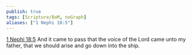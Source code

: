 ```yaml
---
publish: true
tags: [Scripture/BoM, noGraph]
aliases: ["1 Nephi 18:5"]
---
```

[1 Nephi 18:5](https://churchofjesuschrist.org/study/scriptures/bofm/1-ne/18?lang=eng&id=p5#p5) And it came to pass that the voice of the Lord came unto my father, that we should arise and go down into the ship.
